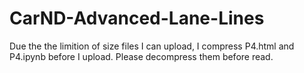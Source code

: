 # CarND-Advanced-Lane-Lines
Due the the limition of size files I can upload, I compress P4.html and P4.ipynb before I upload. Please decompress them before read.

